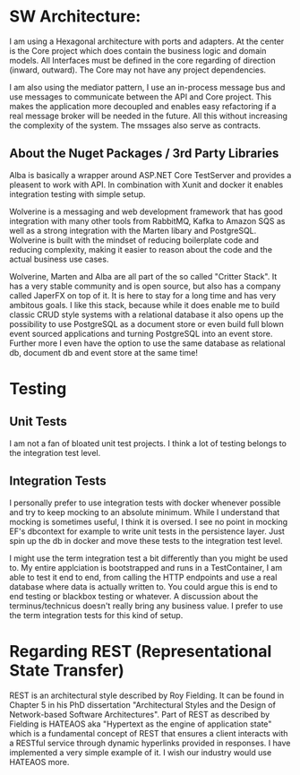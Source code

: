 # SW Architecture:

I am using a Hexagonal architecture with ports and adapters. At the center is the Core project which does contain the business logic and domain models.
All Interfaces must be defined in the core regarding of direction (inward, outward).
The Core may not have any project dependencies.

I am also using the mediator pattern, I use an in-process message bus and use messages to communicate between the API and Core project. 
This makes the application more decoupled and enables easy refactoring if a real message broker will be needed in the future. All this
without increasing the complexity of the system. 
The mssages also serve as contracts.

## About the Nuget Packages / 3rd Party Libraries

Alba is basically a wrapper around ASP.NET Core TestServer and provides a pleasent to work with API. 
In combination with Xunit and docker it enables integration testing with simple setup.

Wolverine is a messaging and web development framework that has good integration with many other tools from RabbitMQ, Kafka to Amazon SQS as well
as a strong integration with the Marten libary and PostgreSQL. Wolverine is built with the mindset of reducing boilerplate code 
and reducing complexity, making it easier to reason about the code and the actual business use cases.

Wolverine, Marten and Alba are all part of the so called "Critter Stack". It has a very stable community and is open source, but also has a company
called JaperFX on top of it. It is here to stay for a long time and has very ambitous goals.
I like this stack, because while it does enable me to build classic CRUD style systems with a relational database it also opens up the
possibility to use PostgreSQL as a document store or even build full blown event sourced applications and turning PostgreSQL into an event store.
Further more I even have the option to use the same database as relational db, document db and event store at the same time!

# Testing

## Unit Tests
I am not a fan of bloated unit test projects. I think a lot of testing belongs to the integration test level.

## Integration Tests
I personally prefer to use integration tests with docker whenever possible and try to keep mocking to an absolute minimum.
While I understand that mocking is sometimes useful, I think it is oversed. I see no point in mocking EF's dbcontext for example 
to write unit tests in the persistence layer. Just spin up the db in docker and move these tests to the integration test level.

I might use the term integration test a bit differently than you might be used to. My entire applciation is bootstrapped and runs in
a TestContainer, I am able to test it end to end, from calling the HTTP endpoints and use a real database where data is actually written to.
You could argue this is end to end testing or blackbox testing or whatever. A discussion about the terminus/technicus doesn't really bring
any business value. I prefer to use the term integration tests for this kind of setup.

# Regarding REST (Representational State Transfer)

REST is an architectural style described by Roy Fielding. It can be found in Chapter 5 in his PhD dissertation 
"Architectural Styles and the Design of Network-based Software Architectures". 
Part of REST as described by Fielding is HATEAOS aka "Hypertext as the engine of application state" which is a fundamental concept of 
REST that ensures a client interacts with a RESTful service through dynamic hyperlinks provided in responses. I have implemented a very
simple example of it. I wish our industry would use HATEAOS more.